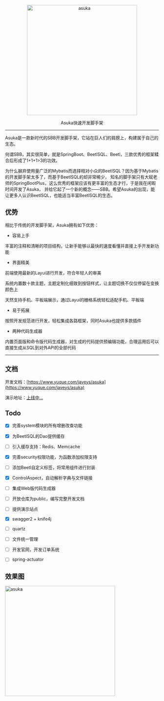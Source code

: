 <p align=center>
  <a href="https://www.yuque.com/javeys/asuka">
    <img src="https://wujiawei0926.gitee.io/res/asuka_logo.png" alt="asuka" width="360">
  </a>
</p>
<p align=center>
  Asuka快速开发脚手架
</p>

---

Asuka是一款新时代的SBB开发脚手架，它站在巨人们的肩膀上，构建属于自己的生态。

何谓SBB，其实很简单，就是SpringBoot、BeetlSQL、Beetl，三款优秀的框架糅合后形成了1+1+1>3的功效。

为什么摒弃使用量广泛的Mybatis而选择相对小众的BeetlSQL？因为基于Mybatis的开发脚手架太多了，而基于BeetlSQL的却非常稀少，
知名的脚手架只有大赋老师的SpringBootPlus，这么优秀的框架应该有更丰富的生态才行，于是我在闲暇时间开发了Asuka，
并给它起了一个新的概念——SBB。希望Asuka的出现，能让更多人认识BeetlSQL，也能适当丰富BeetlSQL的生态。


## 优势 

相比于传统的开发脚手架，Asuka拥有如下优势：

- 容易上手

丰富的注释和清晰的项目结构，让新手能够以最快的速度看懂并直接上手开发新功能

- 界面精美

前端使用最新的Layui进行开发，符合年轻人的审美

系统内置数十款主题，主题定制化细致到按钮样式，让主题切换不仅仅停留在变换颜色上

天然支持手机、平板端展示，通过Layui的栅格系统轻松适配手机、平板端

- 易于拓展

按照开发规范进行开发，轻松集成各路框架，同时Asuka也提供多款插件

- 两种代码生成器

内置页面版和命令版代码生成器，对生成的代码提供预编辑功能，合理运用后可以直接生成从SQL到对外API的全部代码

---

## 文档

开发文档：[https://www.yuque.com/javeys/asuka](https://www.yuque.com/javeys/asuka)

演示地址：[上线中...](javascript:;)

## Todo

- [x] 完善system模块的所有增删改查功能

- [x] 为BeetlSQL的Dao提供缓存

- [ ] 引入缓存支持：Redis、Memcache

- [x] 完善security权限功能，为函数添加权限支持

- [ ] 添加Beetl自定义标签，将常用组件进行封装

- [x] ControlAspect，自动解析字典与文件链接

- [ ] 集成Web版代码生成器

- [ ] 开放仓库为public，编写完整开发文档

- [ ] 提供演示站点

- [x] swagger2 + knife4j

- [ ] quartz

- [ ] 文件统一管理

- [ ] 开发官网，开发订单系统

- [ ] spring-actuator


## 效果图

<img src="https://wujiawei0926.gitee.io/res/asuka_20200630164744.png" alt="asuka" width="360">

